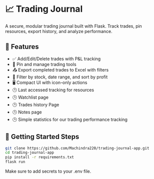 # 📈 Trading Journal

A secure, modular trading journal built with Flask. Track trades, pin resources, export history, and analyze performance.

## 🔧 Features

- ✅ Add/Edit/Delete trades with P&L tracking
- 📌 Pin and manage trading tools
- 📤 Export completed trades to Excel with filters
- 🧠 Filter by stock, date range, and sort by profit
- 🖥️ Compact UI with icon-only actions
- 🕒 Last accessed tracking for resources
- 🕒 Watchlist page
- 🕒 Trades history Page
- 🕒 Notes page 
- 🕒 Simple statistics for our trading performance tracking

## 🚀 Getting Started Steps

```bash
git clone https://github.com/Machindra220/trading-journal-app.git
cd trading-journal-app
pip install -r requirements.txt
flask run
```
Make sure to add secrets to your .env file.